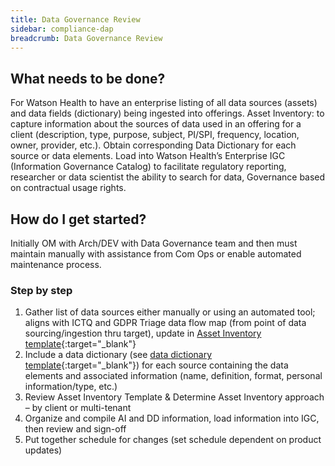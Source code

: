 ```yaml
---
title: Data Governance Review
sidebar: compliance-dap
breadcrumb: Data Governance Review
---
```


## What needs to be done?
For Watson Health to have an enterprise listing of all data sources (assets) and data fields (dictionary) being ingested into offerings. Asset Inventory: to capture information about the sources of data used in an offering for a client (description, type, purpose, subject, PI/SPI, frequency, location, owner, provider, etc.). Obtain corresponding Data Dictionary for each source or data elements. Load into Watson Health’s Enterprise IGC (Information Governance Catalog) to facilitate regulatory reporting, researcher or data scientist the ability to search for data, Governance based on contractual usage rights.

## How do I get started?
Initially OM with Arch/DEV with Data Governance team and then must maintain manually with assistance from Com Ops or enable automated maintenance process.

### Step by step
1. Gather list of data sources either manually or using an automated tool; aligns with ICTQ and GDPR Triage data flow map (from point of data sourcing/ingestion thru target), update in [Asset Inventory template](https://ibm.ent.box.com/file/318476212419){:target="_blank"}
2. Include a data dictionary (see [data dictionary template](https://ibm.ent.box.com/file/318476212419){:target="_blank"}) for each source containing the data elements and associated information (name, definition, format, personal information/type, etc.)
3. Review Asset Inventory Template & Determine Asset Inventory approach – by client or multi-tenant
4. Organize and compile AI and DD information, load information into IGC, then review and sign-off
5. Put together schedule for changes (set schedule dependent on product updates)
